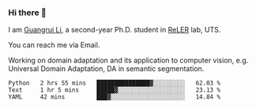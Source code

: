 ### Hi there 👋

<!--
**Solacex/Solacex** is a ✨ _special_ ✨ repository because its `README.md` (this file) appears on your GitHub profile.

Here are some ideas to get you started:

- 🔭 I’m currently working on ...
- 🌱 I’m currently learning ...
- 👯 I’m looking to collaborate on ...
- 🤔 I’m looking for help with ...
- 💬 Ask me about ...
- 📫 How to reach me: ...
- 😄 Pronouns: ...
- ⚡ Fun fact: ...
-->
I am [Guangrui Li](http://www.guangrui.li), a second-year Ph.D. student in [ReLER](http://www.reler.net) lab, UTS.

You can reach me via Email.

Working on domain adaptation and its application to computer vision, e.g. Universal Domain Adaptation, DA in semantic segmentation. 


<!--START_SECTION:waka-->
```text
Python   2 hrs 55 mins   ███████████████▓░░░░░░░░░   62.03 % 
Text     1 hr 5 mins     █████▓░░░░░░░░░░░░░░░░░░░   23.13 % 
YAML     42 mins         ███▓░░░░░░░░░░░░░░░░░░░░░   14.84 % 
```
<!--END_SECTION:waka-->
